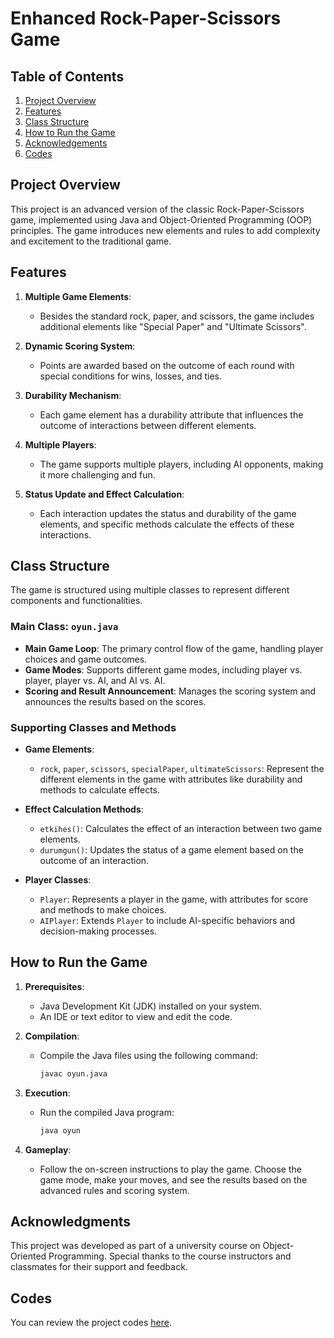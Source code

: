 # Enhanced Rock-Paper-Scissors Game

## Table of Contents

1. [Project Overview](#project-overview)
2. [Features](#features)
3. [Class Structure](#class-structure)
4. [How to Run the Game](#how-to-run-the-game)
6. [Acknowledgements](#acknowledgements)
8. [Codes](#codes)

## Project Overview

This project is an advanced version of the classic Rock-Paper-Scissors game, implemented using Java and Object-Oriented Programming (OOP) principles. The game introduces new elements and rules to add complexity and excitement to the traditional game.

## Features

1. **Multiple Game Elements**:
    - Besides the standard rock, paper, and scissors, the game includes additional elements like "Special Paper" and "Ultimate Scissors".
   
2. **Dynamic Scoring System**:
    - Points are awarded based on the outcome of each round with special conditions for wins, losses, and ties.
   
3. **Durability Mechanism**:
    - Each game element has a durability attribute that influences the outcome of interactions between different elements.
   
4. **Multiple Players**:
    - The game supports multiple players, including AI opponents, making it more challenging and fun.
   
5. **Status Update and Effect Calculation**:
    - Each interaction updates the status and durability of the game elements, and specific methods calculate the effects of these interactions.

## Class Structure

The game is structured using multiple classes to represent different components and functionalities.

### Main Class: `oyun.java`

- **Main Game Loop**: The primary control flow of the game, handling player choices and game outcomes.
- **Game Modes**: Supports different game modes, including player vs. player, player vs. AI, and AI vs. AI.
- **Scoring and Result Announcement**: Manages the scoring system and announces the results based on the scores.

### Supporting Classes and Methods

- **Game Elements**:
    - `rock`, `paper`, `scissors`, `specialPaper`, `ultimateScissors`: Represent the different elements in the game with attributes like durability and methods to calculate effects.
   
- **Effect Calculation Methods**:
    - `etkihes()`: Calculates the effect of an interaction between two game elements.
    - `durumgun()`: Updates the status of a game element based on the outcome of an interaction.
   
- **Player Classes**:
    - `Player`: Represents a player in the game, with attributes for score and methods to make choices.
    - `AIPlayer`: Extends `Player` to include AI-specific behaviors and decision-making processes.

## How to Run the Game

1. **Prerequisites**:
    - Java Development Kit (JDK) installed on your system.
    - An IDE or text editor to view and edit the code.

2. **Compilation**:
    - Compile the Java files using the following command:
      ```sh
      javac oyun.java
      ```

3. **Execution**:
    - Run the compiled Java program:
      ```sh
      java oyun
      ```

4. **Gameplay**:
    - Follow the on-screen instructions to play the game. Choose the game mode, make your moves, and see the results based on the advanced rules and scoring system.


## Acknowledgments

This project was developed as part of a university course on Object-Oriented Programming. Special thanks to the course instructors and classmates for their support and feedback.

## Codes

You can review the project codes [here](/src/prolab2).
